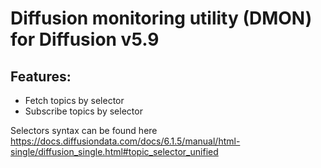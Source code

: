 # Diffusion monitoring utility (DMON) for Diffusion v5.9

## Features:
  - Fetch topics by selector
  - Subscribe topics by selector

Selectors syntax can be found here https://docs.diffusiondata.com/docs/6.1.5/manual/html-single/diffusion_single.html#topic_selector_unified
